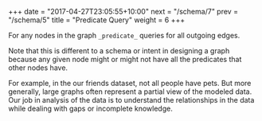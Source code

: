 +++
date = "2017-04-27T23:05:55+10:00"
next = "/schema/7"
prev = "/schema/5"
title = "Predicate Query"
weight = 6
+++

For any nodes in the graph `_predicate_` queries for all outgoing
edges.

Note that this is different to a schema or intent in designing a graph
because any given node might or might not have all the predicates that
other nodes have.

For example, in the our friends dataset, not all people have pets.
But more generally, large graphs often represent a partial view of the
modeled data.  Our job in analysis of the data is to understand the
relationships in the data while dealing with gaps or incomplete knowledge.
